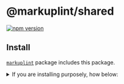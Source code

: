 # @markuplint/shared

[![npm version](https://badge.fury.io/js/%40markuplint%2Fshared.svg)](https://www.npmjs.com/package/@markuplint/shared)

## Install

[`markuplint`](https://www.npmjs.com/package/markuplint) package includes this package.

<details>
<summary>If you are installing purposely, how below:</summary>

```shell
$ npm install @markuplint/shared

$ yarn add @markuplint/shared
```

</details>
